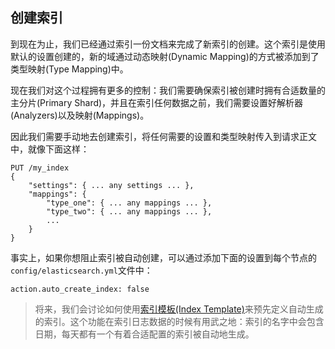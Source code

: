 ## 创建索引 ##

到现在为止，我们已经通过索引一份文档来完成了新索引的创建。这个索引是使用默认的设置创建的，新的域通过动态映射(Dynamic Mapping)的方式被添加到了类型映射(Type Mapping)中。

现在我们对这个过程拥有更多的控制：我们需要确保索引被创建时拥有合适数量的主分片(Primary Shard)，并且在索引任何数据之前，我们需要设置好解析器(Analyzers)以及映射(Mappings)。

因此我们需要手动地去创建索引，将任何需要的设置和类型映射传入到请求正文中，就像下面这样：

```
PUT /my_index
{
    "settings": { ... any settings ... },
    "mappings": {
        "type_one": { ... any mappings ... },
        "type_two": { ... any mappings ... },
        ...
    }
}
```

事实上，如果你想阻止索引被自动创建，可以通过添加下面的设置到每个节点的`config/elasticsearch.yml`文件中：

```
action.auto_create_index: false
```

> 将来，我们会讨论如何使用[索引模板(Index Template)](http://www.elasticsearch.org/guide/en/elasticsearch/guide/current/index-templates.html)来预先定义自动生成的索引。这个功能在索引日志数据的时候有用武之地：索引的名字中会包含日期，每天都有一个有着合适配置的索引被自动地生成。



